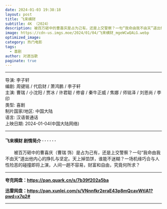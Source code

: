 ```yaml
---
date: 2024-01-03 19:38:18
layout: post
title: 飞来横财
subtitle: 4K （2024）
description: 被百万砸中的曹喜庆是占为己有，还是上交警察？一句“我命由我不由天”道出他内心的挣扎与坚定。天上掉馅饼，谁能不迷糊？一场机缘巧合与人性险恶的碰撞即将上演，人间一趟不容易，财富和自由，究竟何所求？...
image: https://cdn-us.imgs.moe/2024/01/04/飞来横财_mgeWCwQALG.webp
optimized_image: 
category: 热门电影
tags:
  - 喜剧
author: 对酒当歌
paginate: true
---
```


---

导演: 李子轩  
编剧: 周键铭 / 代启财 / 萧鸿鹏 / 李子轩  
主演: 曹瑞 / 小沈阳 / 贾冰 / 许君聪 / 修睿 / 秦牛正威 / 焦娜 / 师铭泽 / 刘恩尚 / 李印  
类型: 喜剧  
制片国家/地区: 中国大陆  
语言: 汉语普通话  
上映日期: 2024-01-04(中国大陆网络)  

---

#### 飞来横财 剧情简介 · · · · · ·

　　被百万砸中的曹喜庆（曹瑞 饰）是占为己有，还是上交警察？一句“我命由我不由天”道出他内心的挣扎与坚定。天上掉馅饼，谁能不迷糊？一场机缘巧合与人性险恶的碰撞即将上演，人间一趟不容易，财富和自由，究竟何所求？

---

**夸克网盘：<https://pan.quark.cn/s/7b39f202a5ba>**

**迅雷网盘：<https://pan.xunlei.com/s/VNnnfkr2eraE43p8mQcavWtIA1?pwd=x7q2#>**

---
